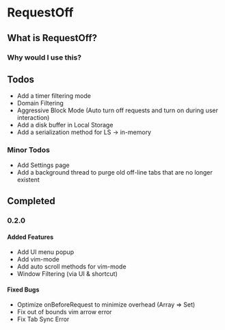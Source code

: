 # RequestOff

## What is RequestOff?

### Why would I use this?

## Todos

- Add a timer filtering mode
- Domain Filtering
- Aggressive Block Mode (Auto turn off requests and turn on during user interaction)
- Add a disk buffer in Local Storage
- Add a serialization method for LS -> in-memory

### Minor Todos

- Add Settings page
- Add a background thread to purge old off-line tabs that are no longer existent

## Completed

### 0.2.0

#### Added Features

- Add UI menu popup
- Add vim-mode
- Add auto scroll methods for vim-mode
- Window Filtering (via UI & shortcut)

#### Fixed Bugs

- Optimize onBeforeRequest to minimize overhead (Array => Set)
- Fix out of bounds vim arrow error
- Fix Tab Sync Error

